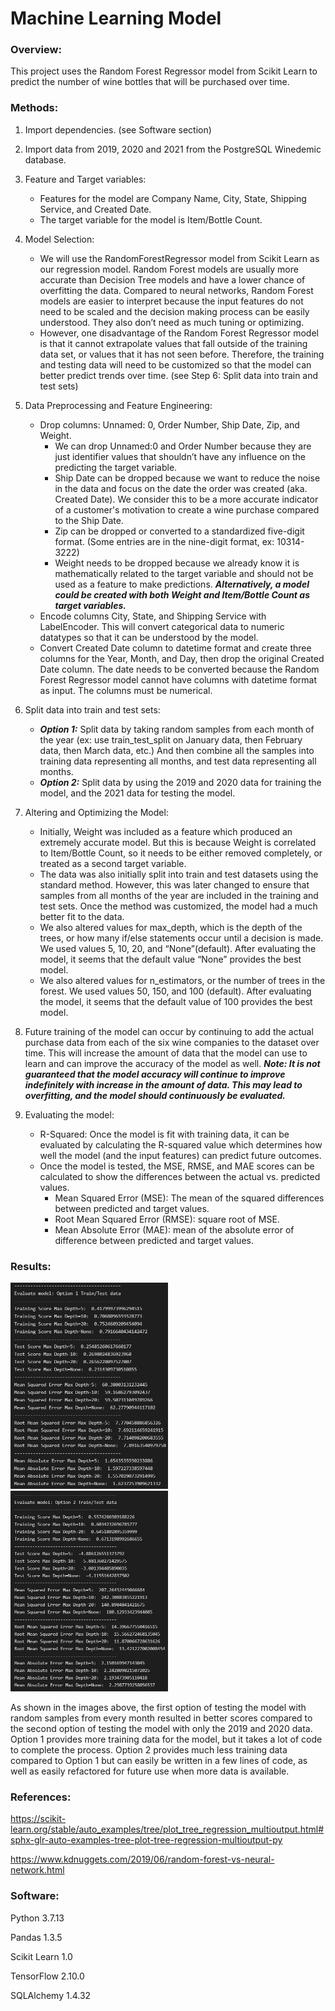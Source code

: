 # Machine Learning Model


### Overview:
This project uses the Random Forest Regressor model from Scikit Learn to predict the number of wine bottles that will be purchased over time.


### Methods:
1. Import dependencies. (see Software section)

2. Import data from 2019, 2020 and 2021 from the PostgreSQL Winedemic database.

3. Feature and Target variables:
    - Features for the model are Company Name, City, State, Shipping Service, and Created Date.
    - The target variable for the model is Item/Bottle Count.

4. Model Selection: 
    - We will use the RandomForestRegressor model from Scikit Learn as our regression model. Random Forest models are usually more accurate than Decision Tree models and have a lower chance of overfitting the data. Compared to neural networks, Random Forest models are easier to interpret because the input features do not need to be scaled and the decision making process can be easily understood. They also don’t need as much tuning or optimizing.
    - However, one disadvantage of the Random Forest Regressor model is that it cannot extrapolate values that fall outside of the training data set, or values that it has not seen before. Therefore, the training and testing data will need to be customized so that the model can better predict trends over time. (see Step 6: Split data into train and test sets)

5. Data Preprocessing and Feature Engineering:
    - Drop columns: Unnamed: 0, Order Number, Ship Date, Zip, and Weight.
        - We can drop Unnamed:0 and Order Number because they are just identifier values that shouldn’t have any influence on the predicting the target variable. 
        - Ship Date can be dropped because we want to reduce the noise in the data and focus on the date the order was created (aka. Created Date). We consider this to be a more accurate indicator of a customer's motivation to create a wine purchase compared to the Ship Date.
        - Zip can be dropped or converted to a standardized five-digit format. (Some entries are in the nine-digit format, ex: 10314-3222)
        - Weight needs to be dropped because we already know it is mathematically related to the target variable and should not be used as a feature to make predictions. ***Alternatively, a model could be created with both Weight and Item/Bottle Count as target variables.***
    - Encode columns City, State, and Shipping Service with LabelEncoder. This will convert categorical data to numeric datatypes so that it can be understood by the model. 
    - Convert Created Date column to datetime format and create three columns for the Year, Month, and Day, then drop the original Created Date column. The date needs to be converted because the Random Forest Regressor model cannot have columns with datetime format as input. The columns must be numerical.

6. Split data into train and test sets:
    - ***Option 1:*** Split data by taking random samples from each month of the year (ex: use train_test_split on January data, then February data, then March data, etc.) And then combine all the samples into training data representing all months, and test data representing all months.
    - ***Option 2:*** Split data by using the 2019 and 2020 data for training the model, and the 2021 data for testing the model.

7. Altering and Optimizing the Model:
    - Initially, Weight was included as a feature which produced an extremely accurate model. But this is because Weight is correlated to Item/Bottle Count, so it needs to be either removed completely, or treated as a second target variable.
    - The data was also initially split into train and test datasets using the standard method. However, this was later changed to ensure that samples from all months of the year are included in the training and test sets. Once the method was customized, the model had a much better fit to the data.
    - We also altered values for max_depth, which is the depth of the trees, or how many if/else statements occur until a decision is made. We used values 5, 10, 20, and “None”(default). After evaluating the model, it seems that the default value “None” provides the best model.
    - We also altered values for n_estimators, or the number of trees in the forest. We used values 50, 150, and 100 (default). After evaluating the model, it seems that the default value of 100 provides the best model.


8. Future training of the model can occur by continuing to add the actual purchase data from each of the six wine companies to the dataset over time. This will increase the amount of data that the model can use to learn and can improve the accuracy of the model as well. ***Note: It is not guaranteed that the model accuracy will continue to improve indefinitely with increase in the amount of data. This may lead to overfitting, and the model should continuously be evaluated.***

9. Evaluating the model: 
    - R-Squared: Once the model is fit with training data, it can be evaluated by calculating the R-squared value which determines how well the model (and the input features) can predict future outcomes.
    - Once the model is tested, the MSE, RMSE, and MAE scores can be calculated to show the differences between the actual vs. predicted values.
        - Mean Squared Error (MSE): The mean of the squared differences between predicted and target values.
        - Root Mean Squared Error (RMSE): square root of MSE.
        - Mean Absolute Error (MAE): mean of the absolute error of difference between predicted and target values.


### Results:

<img src="https://github.com/Sgant1/Final_Project/blob/erica/EW_MachineLearning_Outline/Images/Option1_Results.png" height="50%" width="50%">
<img src="https://github.com/Sgant1/Final_Project/blob/erica/EW_MachineLearning_Outline/Images/Option2_Results.png" height="50%" width="50%">

As shown in the images above, the first option of testing the model with random samples from every month resulted in better scores compared to the second option of testing the model with only the 2019 and 2020 data. Option 1 provides more training data for the model, but it takes a lot of code to complete the process. Option 2 provides much less training data compared to Option 1 but can easily be written in a few lines of code, as well as easily refactored for future use when more data is available. 


### References:
https://scikit-learn.org/stable/auto_examples/tree/plot_tree_regression_multioutput.html#sphx-glr-auto-examples-tree-plot-tree-regression-multioutput-py

https://www.kdnuggets.com/2019/06/random-forest-vs-neural-network.html


### Software:
Python 3.7.13

Pandas 1.3.5

Scikit Learn 1.0

TensorFlow 2.10.0

SQLAlchemy 1.4.32
